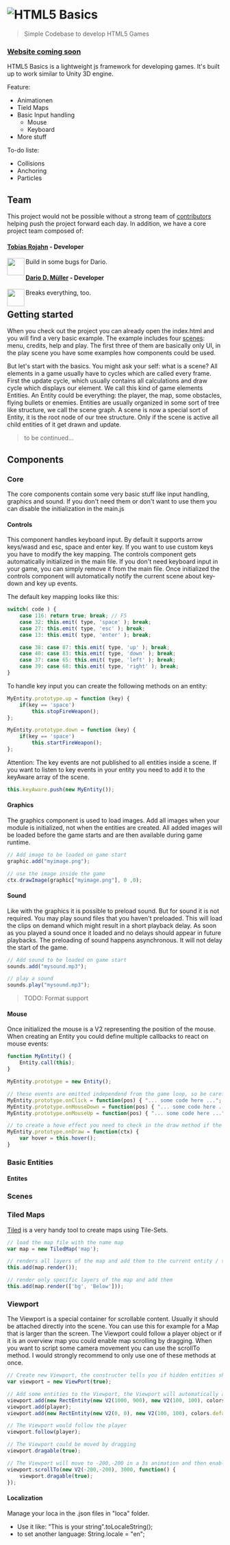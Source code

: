 # ![HTML5 Basics](http://www.game-codi.ng/media/html5-basics/html5_basics.png)

> Simple Codebase to develop HTML5 Games

### [Website coming soon](http://game-codi.ng)

HTML5 Basics is a lightweight js framework for developing games. It's built up to work similar to Unity 3D engine.

Feature:

* Animationen
* Tield Maps
* Basic Input handling
	* Mouse
	* Keyboard
* More stuff

To-do liste:

* Collisions
* Anchoring
* Particles


## Team

This project would not be possible without a strong team of [contributors](https://github.com/DarioDomiDE/gamejam-basics/contributors) helping push the project forward each day. In addition, we have a core project team composed of:

#### [Tobias Rojahn](https://github.com/MasterIV) - Developer

<img align="left" width="40" height="40" src="https://avatars3.githubusercontent.com/u/1334077?v=3&s=40">
  Build in some bugs for Dario.

#### [Dario D. Müller](http://github.com/DarioDomiDE) - Developer

<img align="left" width="40" height="40" src="https://avatars0.githubusercontent.com/u/2358139?v=3&s=40">
  Breaks everything, too.


## Getting started

When you check out the project you can already open the index.html and you will find a very basic example. 
The example includes four [scenes](https://github.com/DarioDomiDE/gamejam-basics/tree/master/js/system/scenes): 
menu, credits, help and play.
The first three of them are basically only UI, in the play scene you have some examples how components
could be used.

But let's start with the basics. You might ask your self: what is a scene?
All elements in a game usually have to cycles which are called every frame.
First the update cycle, which usually contains all calculations and draw
cycle which displays our element. We call this kind of game elements Entities.
An Entity could be everything: the player, the map, some obstacles, flying bullets or enemies.
Entities are usually organized in some sort of tree like structure, we call the scene graph.
A scene is now a special sort of Entity, it is the root node of our tree structure.
Only if the scene is active all child entities of it get drawn and update.

> to be continued...

## Components

### Core

The core components contain some very basic stuff like input handling, graphics and sound.
If you don't need them or don't want to use them you can disable the initialization in the main.js

#### Controls

This component handles keyboard input. By default it supports arrow keys/wasd and esc, space and enter key.
If you want to use custom keys you have to modify the key mapping. The controls component gets automatically
initialized in the main file. If you don't need keyboard input in your game, you can simply remove it from the
main file. Once initialized the controls component will automatically notify the current scene about
key-down and key up events.

The default key mapping looks like this:

```JavaScript
switch( code ) {
	case 116: return true; break; // F5
	case 32: this.emit( type, 'space' ); break;
	case 27: this.emit( type, 'esc' ); break;
	case 13: this.emit( type, 'enter' ); break;

	case 38: case 87: this.emit( type, 'up' ); break;
	case 40: case 83: this.emit( type, 'down' ); break;
	case 37: case 65: this.emit( type, 'left' ); break;
	case 39: case 68: this.emit( type, 'right' ); break;
}
```

To handle key input you can create the following methods on an entity:

```JavaScript
MyEntity.prototype.up = function (key) {
	if(key == 'space')
		this.stopFireWeapon();
};

MyEntity.prototype.down = function (key) {
	if(key == 'space')
		this.startFireWeapon();
};
```

Attention: The key events are not published to all entities inside a scene.
If you want to listen to key events in your entity you need to add it to the
keyAware array of the scene.

```JavaScript
this.keyAware.push(new MyEntity());
```

#### Graphics

The graphics component is used to load images. 
Add all images when your module is initialized, not when the entities are created.
All added images will be loaded before the game starts and are then available during game runtime.

```JavaScript
// Add image to be loaded on game start
graphic.add("myimage.png");

// use the image inside the game
ctx.drawImage(graphic["myimage.png"], 0 ,0);
```

#### Sound

Like with the graphics it is possible to preload sound. But for sound it is not required.
You may play sound files that you haven't preloaded. This will load the clips on demand
which might result in a short playback delay. As soon as you played a sound once it loaded
and no delays should appear in future playbacks. The preloading of sound happens asynchronous.
It will not delay the start of the game.

```JavaScript
// Add sound to be loaded on game start
sounds.add("mysound.mp3");

// play a sound
sounds.play("mysound.mp3");
```

> TODO: Format support

#### Mouse

Once initialized the mouse is a V2 representing the position of the mouse. 
When creating an Entity you could define multiple callbacks to react on mouse events:

```JavaScript
function MyEntity() {
	Entity.call(this);
}

MyEntity.prototype = new Entity();

// these events are emitted independend from the game loop, so be careful
MyEntity.prototype.onClick = function(pos) { "... some code here ..."; }
MyEntity.prototype.onMouseDown = function(pos) { "... some code here ..."; }
MyEntity.prototype.onMouseUp = function(pos) { "... some code here ..."; }

// to create a hove effect you need to check in the draw method if the mouse intersects with your entity
MyEntity.prototype.onDraw = function(ctx) {
	var hover = this.hover();
}
```

### Basic Entities

#### Entites

### Scenes

### Tiled Maps

[Tiled](http://www.mapeditor.org/) is a very handy tool to create maps using Tile-Sets.

```JavaScript
// load the map file with the name map
var map = new TiledMap('map');

// renders all layers of the map and add them to the current entity / scene
this.add(map.render());

// render only specific layers of the map and add them
this.add(map.render(['bg', 'Below']));
```

### Viewport

The Viewport is a special container for scrollable content. Usually it should be attached directly into the scene.
You can use this for example for a Map that is larger than the screen. The Viewport could follow a player object 
or if it is an overview map you could enable map scrolling by dragging. When you want to script some camera movement
you can use the scrollTo method. I would strongly recommend to only use one of these methods at once.

```JavaScript
// Create new Viewport, the constructer tells you if hidden entities should also be updated
var viewport = new ViewPort(true);

// Add some entities to the Viewport, the Viewport will automatically adjust its size
viewport.add(new RectEntity(new V2(1000, 900), new V2(100, 100), colors.default));
viewport.add(player);
viewport.add(new RectEntity(new V2(0, 0), new V2(100, 100), colors.default));

// The Viewport would follow the player
viewport.follow(player);

// The Viewport could be moved by dragging
viewport.dragable(true);

// The Viewport will move to -200,-200 in a 3s animation and then enable dragging
viewport.scrollTo(new V2(-200,-200), 3000, function() {
	viewport.dragable(true);
});
```

#### Localization

Manage your loca in the .json files in "loca" folder.
* Use it like: "This is your string".toLocaleString(); 
* to set another language: String.locale = "en";
